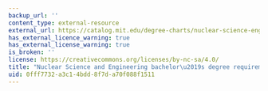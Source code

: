 ```yaml
---
backup_url: ''
content_type: external-resource
external_url: https://catalog.mit.edu/degree-charts/nuclear-science-engineering-course-22/
has_external_licence_warning: true
has_external_license_warning: true
is_broken: ''
license: https://creativecommons.org/licenses/by-nc-sa/4.0/
title: "Nuclear Science and Engineering bachelor\u2019s degree requirement"
uid: 0fff7732-a3c1-4bdd-8f7d-a70f088f1511
---
```

